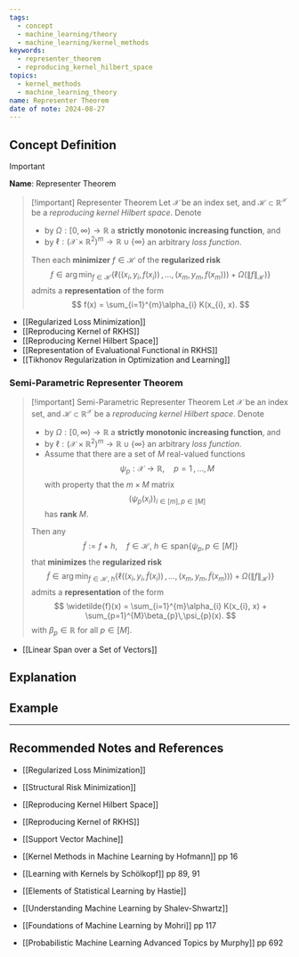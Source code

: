 ```yaml
---
tags:
  - concept
  - machine_learning/theory
  - machine_learning/kernel_methods
keywords:
  - representer_theorem
  - reproducing_kernel_hilbert_space
topics:
  - kernel_methods
  - machine_learning_theory
name: Representer Theorem
date of note: 2024-08-27
---
```


## Concept Definition

>[!important]
>**Name**: Representer Theorem

>[!important] Representer Theorem
>Let $\mathcal{X}$ be an index set, and  $\mathcal{H} \subset \mathbb{R}^{\mathcal{X}}$ be a *reproducing kernel Hilbert space*. Denote 
>- by $\Omega : [0, \infty) \to \mathbb{R}$ a **strictly monotonic increasing function**, and 
>- by $\ell : (\mathcal{X} \times \mathbb{R}^2)^m  \to \mathbb{R} \cup \{\infty\}$ an arbitrary *loss function*. 
>  
>Then each **minimizer** $f\in \mathcal{H}$ of the **regularized risk** 
>$$
>f \in \arg\min_{f\in \mathcal{H}} \left\{  \ell \left((x_{i}, y_{i}, f(x_{i})) \,{,}\ldots{,}\, (x_{m}, y_{m}, f(x_{m}))\right) + \Omega \left(\lVert f \rVert_{\mathcal{H}} \right) \right\}
>$$
>admits a **representation** of the form
>$$
> f(x) = \sum_{i=1}^{m}\alpha_{i} K(x_{i}, x).
>$$

- [[Regularized Loss Minimization]]
- [[Reproducing Kernel of RKHS]]
- [[Reproducing Kernel Hilbert Space]]
- [[Representation of Evaluational Functional in RKHS]]
- [[Tikhonov Regularization in Optimization and Learning]]

### Semi-Parametric Representer Theorem

>[!important] Semi-Parametric Representer Theorem
>Let $\mathcal{X}$ be an index set, and  $\mathcal{H} \subset \mathbb{R}^{\mathcal{X}}$ be a *reproducing kernel Hilbert space*. Denote 
>- by $\Omega : [0, \infty) \to \mathbb{R}$ a **strictly monotonic increasing function**, and 
>- by $\ell : (\mathcal{X} \times \mathbb{R}^2)^m  \to \mathbb{R} \cup \{\infty\}$ an arbitrary *loss function*. 
>- Assume that there are a set of $M$ real-valued functions $$\psi_{p}: \mathcal{X} \to \mathbb{R},\quad p =1\,{,}\ldots{,}\,M$$ with property that the $m\times M$ matrix $$(\psi_{p}(x_{i}))_{i\in [m], p\in [M]}$$ has **rank** $M$.  
>  
>Then any $$\widetilde{f} := f + h, \quad f\in \mathcal{H}, \; h\in \text{span}\left\{ \psi_{p}, p\in [M] \right\} $$ that **minimizes** the **regularized risk** 
>$$
>\widetilde{f}  \in \arg\min_{f\in \mathcal{H},\; h} \left\{  \ell \left((x_{i}, y_{i}, \widetilde{f}(x_{i})) \,{,}\ldots{,}\, (x_{m}, y_{m}, \widetilde{f}(x_{m}))\right) + \Omega \left(\lVert f \rVert_{\mathcal{H}} \right) \right\}
>$$
>admits a **representation** of the form
>$$
> \widetilde{f}(x) = \sum_{i=1}^{m}\alpha_{i} K(x_{i}, x) + \sum_{p=1}^{M}\beta_{p}\,\psi_{p}(x).
>$$
>with $\beta_{p}\in \mathbb{R}$ for all $p\in [M]$.

- [[Linear Span over a Set of Vectors]]


## Explanation


## Example






-----------
##  Recommended Notes and References


- [[Regularized Loss Minimization]]
- [[Structural Risk Minimization]]

- [[Reproducing Kernel Hilbert Space]]
- [[Reproducing Kernel of RKHS]]
- [[Support Vector Machine]]


- [[Kernel Methods in Machine Learning by Hofmann]] pp 16
- [[Learning with Kernels by Schölkopf]] pp 89, 91

- [[Elements of Statistical Learning by Hastie]]
- [[Understanding Machine Learning by Shalev-Shwartz]]
- [[Foundations of Machine Learning by Mohri]] pp 117
- [[Probabilistic Machine Learning Advanced Topics by Murphy]] pp 692